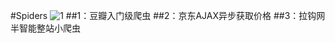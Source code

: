 #Spiders
![1](http://ww4.sinaimg.cn/large/7305b707jw1f248r413qjj202r03j3yf.jpg)
##1：豆瓣入门级爬虫
##2：京东AJAX异步获取价格 
##3：拉钩网半智能整站小爬虫
